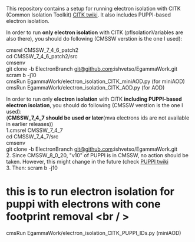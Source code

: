 This repository contains a setup for running electron isolation with CITK (Common Isolation Toolkit) [CITK twiki]. 
It also includes PUPPI-based electron isolation.

In order to run <b>only electron isolation</b> with CITK (pfIsolationVariables are also there), you should do following (CMSSW verstion is the one I used):

cmsrel CMSSW_7_4_6_patch2 <br />
cd CMSSW_7_4_6_patch2/src <br />
cmsenv  <br />
git clone -b ElectronBranch git@github.com:ishvetso/EgammaWork.git  <br />
scram b -j10  <br />
cmsRun EgammaWork/electron_isolation_CITK_miniAOD.py (for miniAOD)  <br />
cmsRun EgammaWork/electron_isolation_CITK_AOD.py (for AOD)  <br />

In order to run only <b>electron isolation</b> with CITK <b>including PUPPI-based electron isolation</b>, you should do following (CMSSW verstion is the one I used):<br/> 
(<b>CMSSW_7_4_7 should be used or later</b>(mva electrons ids are not available in earlier releases))<br/>
1.cmsrel CMSSW_7_4_7  <br />
  cd CMSSW_7_4_7/src <br />
  cmsenv <br />
  git clone -b ElectronBranch git@github.com:ishvetso/EgammaWork.git <br />
2. Since CMSSW_8_0_20, "v10" of PUPPI is in CMSSW, no action should be taken. However, this might change in the future (check [PUPPI twiki] <br/>
3. Then: 
  scram b -j10  <br />
  # this is to run electron isolation for puppi with electrons with cone footprint removal <br / >
  cmsRun EgammaWork/electron_isolation_CITK_PUPPI_IDs.py (miniAOD) <br />

[CITK twiki]:https://twiki.cern.ch/twiki/bin/viewauth/CMS/CommonIDAndIsolationFW
[PUPPI twiki]:https://twiki.cern.ch/twiki/bin/viewauth/CMS/PUPPI#Validation_framework_in_CMSSW_73
